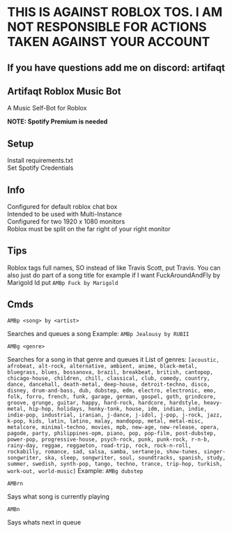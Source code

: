 # THIS IS AGAINST ROBLOX TOS. I AM NOT RESPONSIBLE FOR ACTIONS TAKEN AGAINST YOUR ACCOUNT
## If you have questions add me on discord: artifaqt

## Artifaqt Roblox Music Bot
A Music Self-Bot for Roblox

**NOTE: Spotify Premium is needed**


## Setup

Install requirements.txt\
Set Spotify Credentials

## Info
Configured for default roblox chat box\
Intended to be used with Multi-Instance\
Configured for two 1920 x 1080 monitors\
Roblox must be split on the far right of your right monitor

## Tips
Roblox tags full names, SO instead of like Travis Scott, put Travis.
You can also just do part of a song title for example if I want FuckAroundAndFly by Marigold
Id put `AMBp Fuck by Marigold`

## Cmds

`AMBp <song> by <artist>`

Searches and queues a song
Example: `AMBp Jealousy by RUBII`

`AMBg <genre>`

Searches for a song in that genre and queues it
List of genres: `[acoustic, afrobeat, alt-rock, alternative, ambient, anime, black-metal, bluegrass, blues, bossanova, brazil, breakbeat, british, cantopop, chicago-house, children, chill, classical, club, comedy, country, dance, dancehall, death-metal, deep-house, detroit-techno, disco, disney, drum-and-bass, dub, dubstep, edm, electro, electronic, emo, folk, forro, french, funk, garage, german, gospel, goth, grindcore, groove, grunge, guitar, happy, hard-rock, hardcore, hardstyle, heavy-metal, hip-hop, holidays, honky-tonk, house, idm, indian, indie, indie-pop, industrial, iranian, j-dance, j-idol, j-pop, j-rock, jazz, k-pop, kids, latin, latino, malay, mandopop, metal, metal-misc, metalcore, minimal-techno, movies, mpb, new-age, new-release, opera, pagode, party, philippines-opm, piano, pop, pop-film, post-dubstep, power-pop, progressive-house, psych-rock, punk, punk-rock, r-n-b, rainy-day, reggae, reggaeton, road-trip, rock, rock-n-roll, rockabilly, romance, sad, salsa, samba, sertanejo, show-tunes, singer-songwriter, ska, sleep, songwriter, soul, soundtracks, spanish, study, summer, swedish, synth-pop, tango, techno, trance, trip-hop, turkish, work-out, world-music]`
Example: `AMBg dubstep`

`AMBrn`

Says what song is currently playing 

`AMBn`

Says whats next in queue

